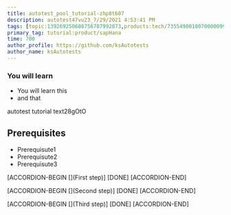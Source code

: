 ```yaml
---
title: autotest_pool_tutorial-zhp8t607
description: autotest47vu23_7/29/2021 4:53:41 PM
tags: [topic:139269250608756787992873,products:tech/73554900100700000996,tutorial:experience/advanced]
primary_tag: tutorial:product/sapHana
time: 700
author_profile: https://github.com/ksAutotests
author_name: ksAutotests
---
```

### You will learn
- You will learn this
- and that

autotest tutorial text28gOtO

## Prerequisites
- Prerequisute1
- Prerequisute2
- Prerequisute3

[ACCORDION-BEGIN [](First step)]
[DONE]
[ACCORDION-END]

[ACCORDION-BEGIN [](Second step)]
[DONE]
[ACCORDION-END]

[ACCORDION-BEGIN [](Third step)]
[DONE]
[ACCORDION-END]

